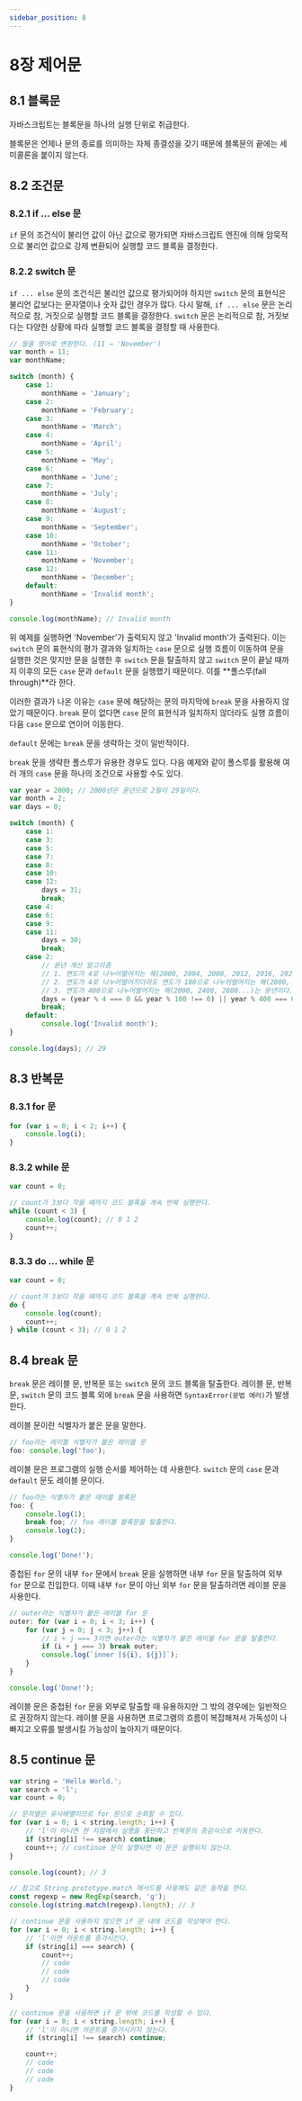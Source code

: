 ```yaml
---
sidebar_position: 8
---
```


# 8장 제어문

## 8.1 블록문

자바스크립트는 블록문을 하나의 실행 단위로 취급한다.

블록문은 언제나 문의 종료를 의미하는 자체 종결성을 갖기 때문에 블록문의 끝에는 세미콜론을 붙이지 않는다.

## 8.2 조건문

### 8.2.1 if ... else 문

`if` 문의 조건식이 불리언 값이 아닌 값으로 평가되면 자바스크립트 엔진에 의해 암묵적으로 불리언 값으로 강제 변환되어 실행할 코드 블록을 결정한다.

### 8.2.2 switch 문

`if ... else` 문의 조건식은 불리언 값으로 평가되어야 하지만 `switch` 문의 표현식은 불리언 값보다는 문자열이나 숫자 값인 경우가 많다. 다시 말해, `if ... else` 문은 논리적으로 참, 거짓으로 실행할 코드 블록을 결정한다. `switch` 문은 논리적으로 참, 거짓보다는 다양한 상황에 따라 실행할 코드 블록을 결정할 때 사용한다.

```js
// 월을 영어로 변환한다. (11 → 'November')
var month = 11;
var monthName;

switch (month) {
	case 1:
		monthName = 'January';
	case 2:
		monthName = 'February';
	case 3:
		monthName = 'March';
	case 4:
		monthName = 'April';
	case 5:
		monthName = 'May';
	case 6:
		monthName = 'June';
	case 7:
		monthName = 'July';
	case 8:
		monthName = 'August';
	case 9:
		monthName = 'September';
	case 10:
		monthName = 'October';
	case 11:
		monthName = 'November';
	case 12:
		monthName = 'December';
	default:
		monthName = 'Invalid month';
}

console.log(monthName); // Invalid month
```

위 예제를 실행하면 'November'가 출력되지 않고 'Invalid month'가 출력된다. 이는 `switch` 문의 표현식의 평가 결과와 일치하는 `case` 문으로 실행 흐름이 이동하여 문을 실행한 것은 맞지만 문을 실행한 후 `switch` 문을 탈출하지 않고 `switch` 문이 끝날 때까지 이후의 모든 `case` 문과 `default` 문을 실행했기 때문이다. 이를 **폴스루(fall through)**라 한다.

이러한 결과가 나온 이유는 `case` 문에 해당하는 문의 마지막에 `break` 문을 사용하지 않았기 때문이다. `break` 문이 없다면 `case` 문의 표현식과 일치하지 않더라도 실행 흐름이 다음 `case` 문으로 연이어 이동한다.

`default` 문에는 `break` 문을 생략하는 것이 일반적이다.

`break` 문을 생략한 폴스루가 유용한 경우도 있다. 다음 예제와 같이 폴스루를 활용해 여러 개의 `case` 문을 하나의 조건으로 사용할 수도 있다.

```js
var year = 2000; // 2000년은 윤년으로 2월이 29일이다.
var month = 2;
var days = 0;

switch (month) {
	case 1:
	case 3:
	case 5:
	case 7:
	case 8:
	case 10:
	case 12:
		days = 31;
		break;
	case 4:
	case 6:
	case 9:
	case 11:
		days = 30;
		break;
	case 2:
		// 윤년 계산 알고리즘
		// 1. 연도가 4로 나누어떨어지는 해(2000, 2004, 2008, 2012, 2016, 2020...)는 윤년이다.
		// 2. 연도가 4로 나누어떨어지더라도 연도가 100으로 나누어떨어지는 해(2000, 2100, 2200...)는 평년이다.
		// 3. 연도가 400으로 나누어떨어지는 해(2000, 2400, 2800...)는 윤년이다.
		days = (year % 4 === 0 && year % 100 !== 0) || year % 400 === 0 ? 29 : 28;
		break;
	default:
		console.log('Invalid month');
}

console.log(days); // 29
```

## 8.3 반복문

### 8.3.1 for 문

```js
for (var i = 0; i < 2; i++) {
	console.log(i);
}
```

### 8.3.2 while 문

```js
var count = 0;

// count가 3보다 작을 때까지 코드 블록을 계속 반복 실행한다.
while (count < 3) {
	console.log(count); // 0 1 2
	count++;
}
```

### 8.3.3 do ... while 문

```js
var count = 0;

// count가 3보다 작을 때까지 코드 블록을 계속 반복 실행한다.
do {
	console.log(count);
	count++;
} while (count < 3); // 0 1 2
```

## 8.4 break 문

`break` 문은 레이블 문, 반복문 또는 `switch` 문의 코드 블록을 탈출한다. 레이블 문, 반복문, `switch` 문의 코드 블록 외에 `break` 문을 사용하면 `SyntaxError(문법 에러)`가 발생한다.

레이블 문이란 식별자가 붙은 문을 말한다.

```js
// foo라는 레이블 식별자가 붙은 레이블 문
foo: console.log('foo');
```

레이블 문은 프로그램의 실행 순서를 제어하는 데 사용한다. `switch` 문의 `case` 문과 `default` 문도 레이블 문이다.

```js
// foo라는 식별자가 붙은 레이블 블록문
foo: {
	console.log(1);
	break foo; // foo 레이블 블록문을 탈출한다.
	console.log(2);
}

console.log('Done!');
```

중첩된 `for` 문의 내부 `for` 문에서 `break` 문을 실행하면 내부 `for` 문을 탈출하여 외부 `for` 문으로 진입한다. 이때 내부 `for` 문이 아닌 외부 `for` 문을 탈출하려면 레이블 문을 사용한다.

```js
// outer라는 식별자가 붙은 레이블 for 문
outer: for (var i = 0; i < 3; i++) {
	for (var j = 0; j < 3; j++) {
		// i + j === 3이면 outer라는 식별자가 붙은 레이블 for 문을 탈출한다.
		if (i + j === 3) break outer;
		console.log(`inner [${i}, ${j}]`);
	}
}

console.log('Done!');
```

레이블 문은 중첩된 `for` 문을 외부로 탈출할 때 유용하지만 그 밖의 경우에는 일반적으로 권장하지 않는다. 레이블 문을 사용하면 프로그램의 흐름이 복잡해져서 가독성이 나빠지고 오류를 발생시킬 가능성이 높아지기 때문이다.

## 8.5 continue 문

```js
var string = 'Hello World.';
var search = 'l';
var count = 0;

// 문자열은 유사배열이므로 for 문으로 순회할 수 있다.
for (var i = 0; i < string.length; i++) {
	// 'l'이 아니면 현 지점에서 실행을 중단하고 반복문의 증감식으로 이동한다.
	if (string[i] !== search) continue;
	count++; // continue 문이 실행되면 이 문은 실행되지 않는다.
}

console.log(count); // 3

// 참고로 String.prototype.match 메서드를 사용해도 같은 동작을 한다.
const regexp = new RegExp(search, 'g');
console.log(string.match(regexp).length); // 3
```

```js
// continue 문을 사용하지 않으면 if 문 내에 코드를 작성해야 한다.
for (var i = 0; i < string.length; i++) {
	// 'l'이면 카운트를 증가시킨다.
	if (string[i] === search) {
		count++;
		// code
		// code
		// code
	}
}

// continue 문을 사용하면 if 문 밖에 코드를 작성할 수 있다.
for (var i = 0; i < string.length; i++) {
	// 'l'이 아니면 카운트를 증가시키지 않는다.
	if (string[i] !== search) continue;

	count++;
	// code
	// code
	// code
}
```

